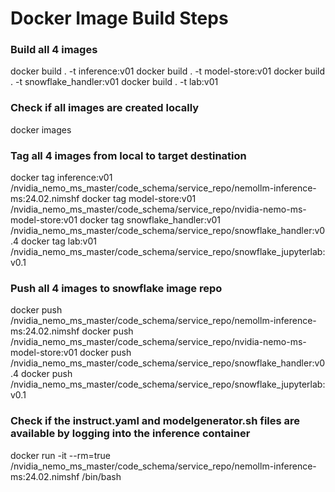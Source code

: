 # Docker Image Build Steps

### Build all 4 images
docker build . -t inference:v01
docker build . -t model-store:v01
docker build . -t snowflake_handler:v01
docker build . -t lab:v01

### Check if all images are created locally
docker images

### Tag all 4 images from local to target destination
docker tag inference:v01 <snowflakeurl>/nvidia_nemo_ms_master/code_schema/service_repo/nemollm-inference-ms:24.02.nimshf
docker tag model-store:v01 <snowflakeurl>/nvidia_nemo_ms_master/code_schema/service_repo/nvidia-nemo-ms-model-store:v01
docker tag snowflake_handler:v01 <snowflakeurl>/nvidia_nemo_ms_master/code_schema/service_repo/snowflake_handler:v0.4
docker tag lab:v01 <snowflakeurl>/nvidia_nemo_ms_master/code_schema/service_repo/snowflake_jupyterlab:v0.1

### Push all 4 images to snowflake image repo
docker push <snowflakeurl>/nvidia_nemo_ms_master/code_schema/service_repo/nemollm-inference-ms:24.02.nimshf
docker push <snowflakeurl>/nvidia_nemo_ms_master/code_schema/service_repo/nvidia-nemo-ms-model-store:v01
docker push <snowflakeurl>/nvidia_nemo_ms_master/code_schema/service_repo/snowflake_handler:v0.4
docker push <snowflakeurl>/nvidia_nemo_ms_master/code_schema/service_repo/snowflake_jupyterlab:v0.1

### Check if the instruct.yaml and modelgenerator.sh files are available by logging into the inference container
docker run -it --rm=true <snowflakeurl>/nvidia_nemo_ms_master/code_schema/service_repo/nemollm-inference-ms:24.02.nimshf /bin/bash
